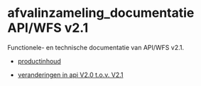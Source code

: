 # afvalinzameling_documentatie API/WFS v2.1

Functionele- en technische documentatie van API/WFS v2.1.
- [productinhoud](productbeschrijving/README.md)

- [veranderingen in api V2.0 t.o.v. V2.1](api_veranderingen/api_veranderingen.md)
